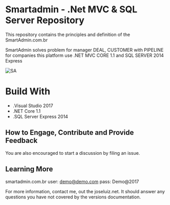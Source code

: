 # Smartadmin - .Net MVC & SQL Server Repository

This repository contains the principles and definition of the SmartAdmin.com.br

SmartAdmin solves problem for manager DEAL, CUSTOMER with PIPELINE for companies
this platform use .NET MVC CORE 1.1 and SQL SERVER 2014 Express


![SA](https://i.imgur.com/nGP2Gdf.png)


# Build With 
* .Visual Studio 2017
* .NET Core 1.1
* .SQL Server Express 2014

## How to Engage, Contribute and Provide Feedback

You are also encouraged to start a discussion by filing an issue.


## Learning More
smartadmin.com.br
user: demo@demo.com
pass: Demo@2017



For more information, contact me, out the joseluiz.net. It should answer any questions 
you have not covered by the versions documentation.
